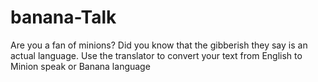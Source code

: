 # banana-Talk
Are you a fan of minions? Did you know that the gibberish they say is an actual language. Use the translator to convert your text from English to Minion speak or Banana language
